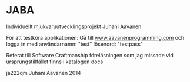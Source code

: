 JABA
====

Individuellt mjukvaruutvecklingsprojekt Juhani Aavanen

För att testköra applikationen: 
  Gå till www.aavanenprogramming.com och logga in med 
    användarnamn: "test"
    lösenord: "testpass"
    
Referat till Software Craftmanship föreläsningen som jag missade vid ursprungstillfället finns i katalogen docs

ja222qm Juhani Aavanen 2014

